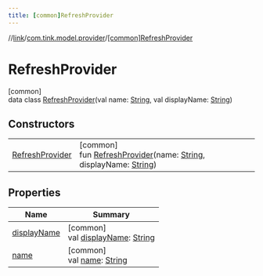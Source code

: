 ```yaml
---
title: [common]RefreshProvider
---
```

//[link](../../../index.html)/[com.tink.model.provider](../index.html)/[[common]RefreshProvider](index.html)



# RefreshProvider



[common]\
data class [RefreshProvider](index.html)(val name: [String](https://kotlinlang.org/api/latest/jvm/stdlib/kotlin/-string/index.html), val displayName: [String](https://kotlinlang.org/api/latest/jvm/stdlib/kotlin/-string/index.html))



## Constructors


| | |
|---|---|
| [RefreshProvider](-refresh-provider.html) | [common]<br>fun [RefreshProvider](-refresh-provider.html)(name: [String](https://kotlinlang.org/api/latest/jvm/stdlib/kotlin/-string/index.html), displayName: [String](https://kotlinlang.org/api/latest/jvm/stdlib/kotlin/-string/index.html)) |


## Properties


| Name | Summary |
|---|---|
| [displayName](display-name.html) | [common]<br>val [displayName](display-name.html): [String](https://kotlinlang.org/api/latest/jvm/stdlib/kotlin/-string/index.html) |
| [name](name.html) | [common]<br>val [name](name.html): [String](https://kotlinlang.org/api/latest/jvm/stdlib/kotlin/-string/index.html) |

